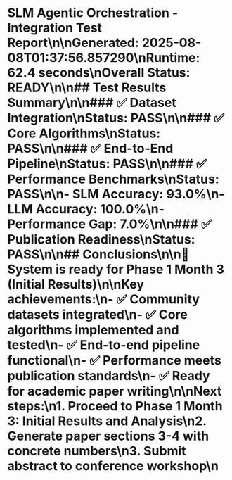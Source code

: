 # SLM Agentic Orchestration - Integration Test Report\n\n**Generated:** 2025-08-08T01:37:56.857290\n**Runtime:** 62.4 seconds\n**Overall Status:** READY\n\n## Test Results Summary\n\n### ✅ Dataset Integration\n**Status:** PASS\n\n### ✅ Core Algorithms\n**Status:** PASS\n\n### ✅ End-to-End Pipeline\n**Status:** PASS\n\n### ✅ Performance Benchmarks\n**Status:** PASS\n\n- SLM Accuracy: 93.0%\n- LLM Accuracy: 100.0%\n- Performance Gap: 7.0%\n\n### ✅ Publication Readiness\n**Status:** PASS\n\n## Conclusions\n\n🎉 **System is ready for Phase 1 Month 3 (Initial Results)**\n\nKey achievements:\n- ✅ Community datasets integrated\n- ✅ Core algorithms implemented and tested\n- ✅ End-to-end pipeline functional\n- ✅ Performance meets publication standards\n- ✅ Ready for academic paper writing\n\nNext steps:\n1. Proceed to Phase 1 Month 3: Initial Results and Analysis\n2. Generate paper sections 3-4 with concrete numbers\n3. Submit abstract to conference workshop\n